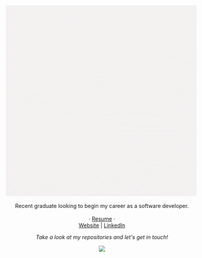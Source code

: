 ![Drew Walton](https://github.com/DrewWalt/DrewWalt/blob/main/Drew%20Walton.gif)

<p align="center">
Recent graduate looking to begin my career as a software developer.
<br><br>
  · <a href="https://drive.google.com/file/d/1VbicEh2xFsWTuklwy0E1nDJDNmBZQ05H/view">Resume</a>
 · 
<br>
<a href="https://drewjwalton.com/">Website</a>
| <a href="https://www.linkedin.com/in/drew-walton-528029240/">LinkedIn</a>
 
<br>


<p align="center">
 <i>Take a look at my repositories and let's get in touch!</i>
<p  align="center">
<img src="https://visitor-badge.laobi.icu/badge?page_id=drewwalt"/>       
</p>

</p>

<br>
</p>
